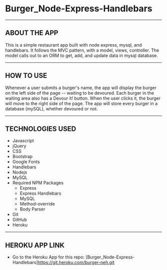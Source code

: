 # Burger_Node-Express-Handlebars 
- - -

## ABOUT THE APP

This is a simple restaurant app built with node express, mysql, and handlebars.
It follows the MVC pattern, with a model, views, controller.
The model calls out to an ORM to get, add, and update data in mysql database.

- - -

## HOW TO USE 

 Whenever a user submits a burger's name, the app will display the burger on the left side of the page -- waiting to be devoured. Each burger in the waiting area also has a Devour it! button. When the user clicks it, the burger will move to the right side of the page. The app will store every burger in a database (mySQL), whether devoured or not.

- - -

 ## TECHNOLOGIES USED
* Javascript
* jQuery
* CSS
* Bootstrap
* Google Fonts
* Handlebars
* Nodejs
* MySQL
* Required NPM Packages
    * Express
    * Express Handlebars
    * MySQL
    * Method-override
    * Body Parser
* Git
* GitHub
* Heroku

- - -

## HEROKU APP LINK

* Go to the Heroku App for this repo: [Burger_Node-Express-Handlebars]https://git.heroku.com/burger-neh.git









